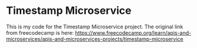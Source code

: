 # Timestamp Microservice

This is my code for the Timestamp Microservice project. The original link from freecodecamp is here: https://www.freecodecamp.org/learn/apis-and-microservices/apis-and-microservices-projects/timestamp-microservice
